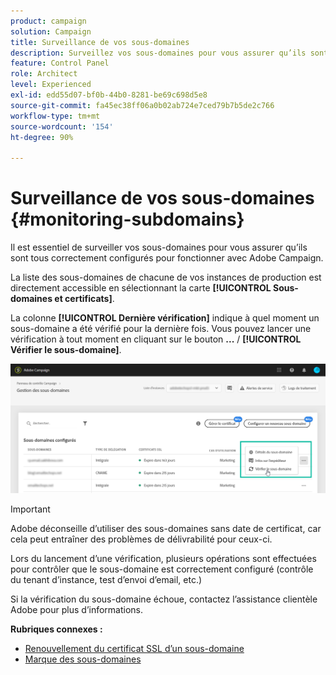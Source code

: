 ```yaml
---
product: campaign
solution: Campaign
title: Surveillance de vos sous-domaines
description: Surveillez vos sous-domaines pour vous assurer qu’ils sont tous configurés correctement pour fonctionner avec Adobe Campaign.
feature: Control Panel
role: Architect
level: Experienced
exl-id: edd55d07-bf0b-44b0-8281-be69c698d5e8
source-git-commit: fa45ec38ff06a0b02ab724e7ced79b7b5de2c766
workflow-type: tm+mt
source-wordcount: '154'
ht-degree: 90%

---
```


# Surveillance de vos sous-domaines {#monitoring-subdomains}

Il est essentiel de surveiller vos sous-domaines pour vous assurer qu’ils sont tous correctement configurés pour fonctionner avec Adobe Campaign.

La liste des sous-domaines de chacune de vos instances de production est directement accessible en sélectionnant la carte **[!UICONTROL Sous-domaines et certificats]**.

La colonne **[!UICONTROL Dernière vérification]** indique à quel moment un sous-domaine a été vérifié pour la dernière fois. Vous pouvez lancer une vérification à tout moment en cliquant sur le bouton **...** / **[!UICONTROL Vérifier le sous-domaine]**.

![](assets/subdomain_verification.png)

>[!IMPORTANT]
>
>Adobe déconseille d’utiliser des sous-domaines sans date de certificat, car cela peut entraîner des problèmes de délivrabilité pour ceux-ci.

Lors du lancement d’une vérification, plusieurs opérations sont effectuées pour contrôler que le sous-domaine est correctement configuré (contrôle du tenant d’instance, test d’envoi d’email, etc.)

Si la vérification du sous-domaine échoue, contactez l’assistance clientèle Adobe pour plus d’informations.

**Rubriques connexes :**

* [Renouvellement du certificat SSL d’un sous-domaine](../../subdomains-certificates/using/renewing-subdomain-certificate.md)
* [Marque des sous-domaines](../../subdomains-certificates/using/subdomains-branding.md)
